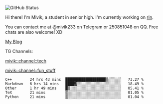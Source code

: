 ![GitHub Status](https://github-readme-stats.vercel.app/api?show_icons=true&username=Mivik)

Hi there! I'm Mivik, a student in senior high. I'm currently working on [rin](https://github.com/Mivik/rin).

You can contact me at @mivik233 on Telegram or 250851048 on QQ. Free chats are also welcome! XD

[My Blog](https://mivik.gitee.io)

TG Channels:

[mivik::channel::tech](https://t.me/mivik_channel_tech/)

[mivik::channel::fun_stuff](https://t.me/mivik_channel_fun_stuff/)

<!--START_SECTION:waka-->
```text
C++        24 hrs 43 mins  ██████████████████▒░░░░░░   73.27 % 
Markdown   6 hrs 14 mins   ████▓░░░░░░░░░░░░░░░░░░░░   18.49 % 
Other      1 hr 49 mins    █▒░░░░░░░░░░░░░░░░░░░░░░░   05.41 % 
TeX        21 mins         ▒░░░░░░░░░░░░░░░░░░░░░░░░   01.05 % 
Python     21 mins         ▒░░░░░░░░░░░░░░░░░░░░░░░░   01.04 % 
```
<!--END_SECTION:waka-->

